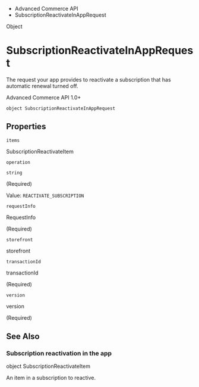 

- Advanced Commerce API
-  SubscriptionReactivateInAppRequest 

Object

# SubscriptionReactivateInAppRequest

The request your app provides to reactivate a subscription that has automatic renewal turned off.

Advanced Commerce API 1.0+

``` source
object SubscriptionReactivateInAppRequest
```

## Properties

`items`

SubscriptionReactivateItem

`operation`

`string`

 (Required) 

Value: `REACTIVATE_SUBSCRIPTION`

`requestInfo`

RequestInfo

 (Required) 

`storefront`

storefront

`transactionId`

transactionId

 (Required) 

`version`

version

 (Required) 

## See Also

### Subscription reactivation in the app

object SubscriptionReactivateItem

An item in a subscription to reactive.

